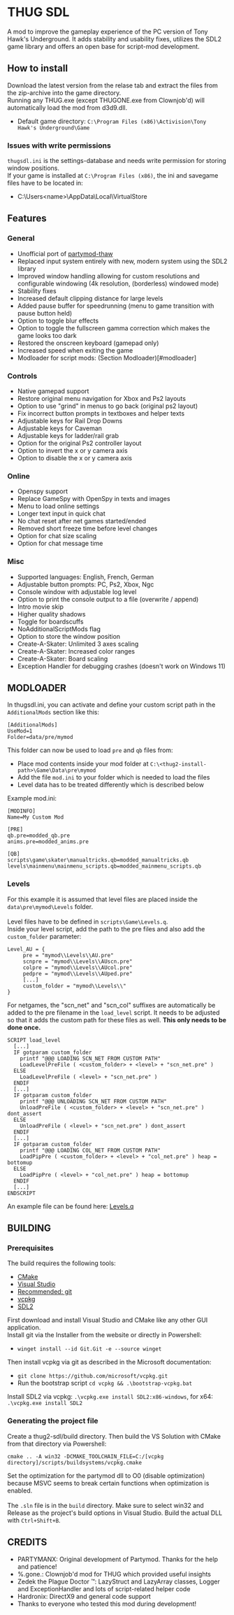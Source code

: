 
# THUG SDL

A mod to improve the gameplay experience of the PC version of Tony Hawk's Underground. It adds stability and usability fixes, utilizes the SDL2 game library and offers an open base for script-mod development.

## How to install

Download the latest version from the relase tab and extract the files from the zip-archive into the game directory.<br>
Running any THUG.exe (except THUGONE.exe from Clownjob'd) will automatically load the mod from d3d9.dll.
 - Default game directory: `C:\Program Files (x86)\Activision\Tony Hawk's Underground\Game`

### Issues with write permissions

`thugsdl.ini` is the settings-database and needs write permission for storing window positions. <br>
If your game is installed at `C:\Program Files (x86)`, the ini and savegame files have to be located in:
- C:\Users\<name>\AppData\Local\VirtualStore

## Features

### General

- Unofficial port of [partymod-thaw](https://github.com/PARTYMANX/partymod-thaw)
- Replaced input system entirely with new, modern system using the SDL2 library
- Improved window handling allowing for custom resolutions and configurable windowing (4k resolution, (borderless) windowed mode)
- Stability fixes
- Increased default clipping distance for large levels
- Added pause buffer for speedrunning (menu to game transition with pause button held)
- Option to toggle blur effects
- Option to toggle the fullscreen gamma correction which makes the game looks too dark
- Restored the onscreen keyboard (gamepad only)
- Increased speed when exiting the game
- Modloader for script mods: (Section Modloader)[#modloader]

### Controls
- Native gamepad support
- Restore original menu navigation for Xbox and Ps2 layouts
- Option to use "grind" in menus to go back (original ps2 layout)
- Fix incorrect button prompts in textboxes and helper texts
- Adjustable keys for Rail Drop Downs
- Adjustable keys for Caveman
- Adjustable keys for ladder/rail grab
- Option for the original Ps2 controller layout
- Option to invert the x or y camera axis
- Option to disable the x or y camera axis

### Online
- Openspy support
- Replace GameSpy with OpenSpy in texts and images
- Menu to load online settings
- Longer text input in quick chat
- No chat reset after net games started/ended
- Removed short freeze time before level changes
- Option for chat size scaling
- Option for chat message time

### Misc
- Supported languages: English, French, German
- Adjustable button prompts: PC, Ps2, Xbox, Ngc
- Console window with adjustable log level
- Option to print the console output to a file (overwrite / append)
- Intro movie skip
- Higher quality shadows
- Toggle for boardscuffs
- NoAdditionalScriptMods flag
- Option to store the window position
- Create-A-Skater: Unlimited 3 axes scaling
- Create-A-Skater: Increased color ranges
- Create-A-Skater: Board scaling
- Exception Handler for debugging crashes (doesn't work on Windows 11)

## MODLOADER
In thugsdl.ini, you can activate and define your custom script path in the `AdditionalMods` section like this:
```
[AdditionalMods]
UseMod=1
Folder=data/pre/mymod
```
This folder can now be used to load `pre` and `qb` files from:
- Place mod contents inside your mod folder at `C:\<thug2-install-path>\Game\Data\pre\mymod`  
- Add the file `mod.ini` to your folder which is needed to load the files
- Level data has to be treated differently which is described below

Example mod.ini:
```
[MODINFO]
Name=My Custom Mod

[PRE]
qb.pre=modded_qb.pre
anims.pre=modded_anims.pre

[QB]
scripts\game\skater\manualtricks.qb=modded_manualtricks.qb
levels\mainmenu\mainmenu_scripts.qb=modded_mainmenu_scripts.qb
```

### Levels
For this example it is assumed that level files are placed inside the `data\pre\mymod\Levels` folder.<br><br> Level files have to be defined in `scripts\Game\Levels.q`.  <br>Inside your level script, add the path to the pre files and also add the `custom_folder` parameter:
```
Level_AU = { 
	 pre = "mymod\\Levels\\AU.pre"
	 scnpre = "mymod\\Levels\\AUscn.pre"
	 colpre = "mymod\\Levels\\AUcol.pre"
	 pedpre = "mymod\\Levels\\AUped.pre"
	 [...]
	 custom_folder = "mymod\\Levels\\"
}
```
For netgames, the "scn_net" and "scn_col" suffixes are automatically be added to the pre filename in the `load_level` script. It needs to be adjusted so that it adds the custom path for these files as well. **This only needs to be done once.**
```
SCRIPT load_level
  [...]
  IF gotparam custom_folder
    printf "@@@ LOADING SCN_NET FROM CUSTOM PATH" 
    LoadLevelPreFile ( <custom_folder> + <level> + "scn_net.pre" )
  ELSE
    LoadLevelPreFile ( <level> + "scn_net.pre" )
  ENDIF
  [...]
  IF gotparam custom_folder
    printf "@@@ UNLOADING SCN_NET FROM CUSTOM PATH" 
    UnloadPreFile ( <custom_folder> + <level> + "scn_net.pre" ) dont_assert 
  ELSE
    UnloadPreFile ( <level> + "scn_net.pre" ) dont_assert 
  ENDIF
  [...]		
  IF gotparam custom_folder
    printf "@@@ LOADING COL_NET FROM CUSTOM PATH" 
    LoadPipPre ( <custom_folder> + <level> + "col_net.pre" ) heap = bottomup 
  ELSE
    LoadPipPre ( <level> + "col_net.pre" ) heap = bottomup 
  ENDIF
  [...]
ENDSCRIPT
``` 
An example file can be found here: [Levels.q](https://github.com/atljp/THUG-SDL/blob/main/src/Mod/Levels.q)



## BUILDING

### Prerequisites
The build requires the following tools:
- [CMake](https://cmake.org/)
- [Visual Studio](https://visualstudio.microsoft.com/)
- [Recommended: git](https://git-scm.com/download/win)
- [vcpkg](https://learn.microsoft.com/en-us/vcpkg/get_started/get-started?pivots=shell-cmd)
- [SDL2](https://www.libsdl.org/)

First download and install Visual Studio and CMake like any other GUI application.<br>
Install git via the Installer from the website or directly in Powershell:
- `winget install --id Git.Git -e --source winget`

Then install vcpkg via git as described in the Microsoft documentation:
- `git clone https://github.com/microsoft/vcpkg.git`
- Run the bootstrap script `cd vcpkg && .\bootstrap-vcpkg.bat`

Install SDL2 via vcpkg: `.\vcpkg.exe install SDL2:x86-windows`, for x64: `.\vcpkg.exe install SDL2`

### Generating the project file
Create a thug2-sdl/build directory. Then build the VS Solution with CMake from that directory via Powershell:
```
cmake .. -A win32 -DCMAKE_TOOLCHAIN_FILE=C:/[vcpkg directory]/scripts/buildsystems/vcpkg.cmake
```
Set the optimization for the partymod dll to O0 (disable optimization) because MSVC seems to break certain functions when optimization is enabled.
<br><br>
The `.sln` file is in the `build` directory. Make sure to select win32 and Release as the project's build options in Visual Studio. Build the actual DLL with `Ctrl+Shift+B`.

## CREDITS

- PARTYMANX: Original development of Partymod. Thanks for the help and patience!
- %.gone.: Clownjob'd mod for THUG which provided useful insights
- Zedek the Plague Doctor ™: LazyStruct and LazyArray classes, Logger and ExceptionHandler and lots of script-related helper code
- Hardronix: DirectX9 and general code support
- Thanks to everyone who tested this mod during development!

